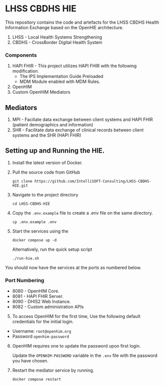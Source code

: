 # LHSS CBDHS HIE

This repository contains the code and artefacts for the LHSS CBDHS Health Information Exchange based on the OpenHIE architecture.


1. LHSS - Local Health Systems Strengthening
2. CBDHS - CrossBorder Digital Health System

### Components

1. HAPI FHIR - This project utilizes HAPI FHIR with the following modification.
   - The IPS Implementation Guide Preloaded
   - MDM Module enabled with MDM Rules.
2. OpenHIM
3. Custom OpenHIM Mediators


## Mediators


1. MPI - Faciliate data exchange between client systems and HAPI FHIR (patient demographics and information)
2. SHR - Facilitate data exchange of clinical records between client systems and the SHR (HAPI FHIR)


## Setting up and Running the HIE.

1. Install the latest version of Docker.

2. Pull the source code from GitHub

    ```git clone https://github.com/IntelliSOFT-Consulting/LHSS-CBDHS-HIE.git```

3. Navigate to the project directory
   
   ```cd LHSS-CBDHS-HIE```

4. Copy the `.env.example` file to create a .env file on the same directory.
   
   ```cp .env.example .env```


5. Start the services using the 
 
   ```docker compose up -d```

   Alternatively, run the quick setup script

   ```./run-hie.sh ```

You should now have the services at the ports as numbered below.

### Port Numbering

- 8080 - OpenHIM Core.
- 8081 - HAPI FHIR Server.
- 8090 - DHIS2 Web Instance.
- 8082 - Custom administration APIs


5. To access OpenHIM for the first time, Use the following default credentials for the initial login.

- Username: `root@openhim.org`
- Password `openhim-password`


6. OpenHIM requires one to update the password upon first login.
   
    Update the `OPENHIM-PASSWORD` variable in the `.env` file with the password you have chosen.


7. Restart the mediator service by running.
    
    ```docker compose restart```